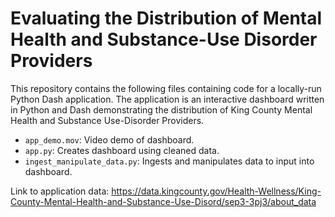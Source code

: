 # Evaluating the Distribution of Mental Health and Substance-Use Disorder Providers

This repository contains the following files containing code for a locally-run Python Dash application. The application is an interactive dashboard written in Python and Dash demonstrating the distribution of King County Mental Health and Substance Use-Disorder Providers.

* `app_demo.mov`: Video demo of dashboard.
* `app.py`: Creates dashboard using cleaned data.
* `ingest_manipulate_data.py`: Ingests and manipulates data to input into dashboard.

Link to application data: https://data.kingcounty.gov/Health-Wellness/King-County-Mental-Health-and-Substance-Use-Disord/sep3-3pj3/about_data
